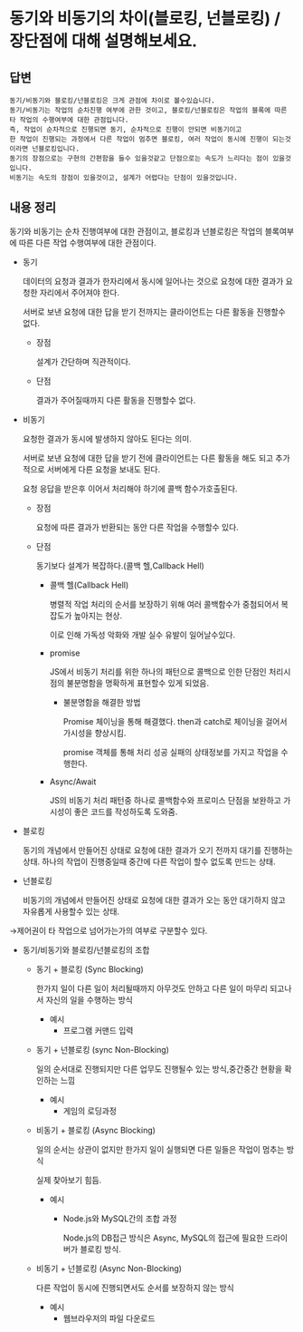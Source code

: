 # 동기와 비동기의 차이(블로킹, 넌블로킹) / 장단점에 대해 설명해보세요.

## 답변

```
동기/비동기와 블로킹/넌블로킹은 크게 관점에 차이로 볼수있습니다. 
동기/비동기는 작업의 순차진행 여부에 관한 것이고, 블로킹/넌블로킹은 작업의 블록에 따른 타 작업의 수행여부에 대한 관점입니다.
즉, 작업이 순차적으로 진행되면 동기, 순차적으로 진행이 안되면 비동기이고
한 작업이 진행되는 과정에서 다른 작업이 멈추면 블로킹, 여러 작업이 동시에 진행이 되는것이라면 넌블로킹입니다.
동기의 장점으로는 구현의 간편함을 들수 있을것같고 단점으로는 속도가 느리다는 점이 있을것입니다.
비동기는 속도의 장점이 있을것이고, 설계가 어렵다는 단점이 있을것입니다.
```

## 내용 정리

동기와 비동기는 순차 진행여부에 대한 관점이고, 블로킹과 넌블로킹은 작업의 블록여부에 따른 다른 작업 수행여부에 대한 관점이다.

- 동기

  데이터의 요청과 결과가 한자리에서 동시에 일어나는 것으로 요청에 대한 결과가 요청한 자리에서 주어져야 한다.

  서버로 보낸 요청에 대한 답을 받기 전까지는 클라이언트는 다른 활동을 진행할수 없다.

    - 장점

      설계가 간단하며 직관적이다.

    - 단점

      결과가 주어질때까지 다른 활동을 진행할수 없다.

- 비동기

  요청한 결과가 동시에 발생하지 않아도 된다는 의미.

  서버로 보낸 요청에 대한 답을 받기 전에 클라이언트는 다른 활동을 해도 되고 추가적으로 서버에게 다른 요청을 보내도 된다.

  요청 응답을 받은후 이어서 처리해야 하기에 콜백 함수가호출된다.

    - 장점

      요청에 따른 결과가 반환되는 동안 다른 작업을 수행할수 있다.

    - 단점

      동기보다 설계가 복잡하다.(콜백 헬,Callback Hell)

        - 콜백 헬(Callback Hell)

          병렬적 작업 처리의 순서를 보장하기 위해 여러 콜백함수가 중첨되어서 복잡도가 높아지는 현상.

          이로 인해 가독성 악화와 개발 실수 유발이 일어날수있다.

        - promise

          JS에서 비동기 처리를 위한 하나의 패턴으로 콜백으로 인한 단점인 처리시점의 불분명함을 명확하게 표현할수 있게 되었음.

            - 불분명함을 해결한 방법

              Promise 체이닝을 통해 해결했다. then과 catch로 체이닝을 걸어서 가시성을 향상시킴.
              
              promise 객체를 통해 처리 성공 실패의 상태정보를 가지고 작업을 수행한다.
            
        - Async/Await
            
            JS의 비동기 처리 패턴중 하나로 콜백함수와 프로미스 단점을 보완하고 가시성이 좋은 코드를 작성하도록 도와줌.

- 블로킹

  동기의 개념에서 만들어진 상태로 요청에 대한 결과가 오기 전까지 대기를 진행하는 상태. 하나의 작업이 진행중일때 중간에 다른 작업이 할수 없도록 만드는 상태.

- 넌블로킹

  비동기의 개념에서 만들어진 상태로 요청에 대한 결과가 오는 동안 대기하지 않고 자유롭게 사용할수 있는 상태.


→제어권이 타 작업으로 넘어가는가의 여부로 구분할수 있다.

- 동기/비동기와 블로킹/넌블로킹의 조합
    - 동기 + 블로킹 (Sync Blocking)

      한가지 일이 다른 일이 처리될때까지 아무것도 안하고 다른 일이 마무리 되고나서 자신의 일을 수행하는 방식

        - 예시
            - 프로그램 커맨드 입력
    - 동기 + 넌블로킹 (sync Non-Blocking)

      일의 순서대로 진행되지만 다른 업무도 진행될수 있는 방식,중간중간 현황을 확인하는 느낌

        - 예시
            - 게임의 로딩과정
    - 비동기 + 블로킹 (Async Blocking)

      일의 순서는 상관이 없지만 한가지 일이 실행되면 다른 일들은 작업이 멈추는 방식

      실제 찾아보기 힘듬.

        - 예시
            - Node.js와 MySQL간의 조합 과정

              Node.js의 DB접근 방식은 Async, MySQL의 접근에 필요한 드라이버가 블로킹 방식.

    - 비동기 + 넌블로킹 (Async Non-Blocking)

      다른 작업이 동시에 진행되면서도 순서를 보장하지 않는 방식

        - 예시
            - 웹브라우저의 파일 다운로드